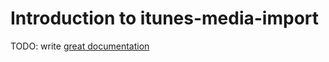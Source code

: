 # Introduction to itunes-media-import

TODO: write [great documentation](http://jacobian.org/writing/great-documentation/what-to-write/)
